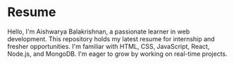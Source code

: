 # Resume
Hello, 
I'm Aishwarya Balakrishnan, a passionate learner in web development. This repository holds my latest resume for internship and fresher opportunities. I'm familiar with HTML, CSS, JavaScript, React, Node.js, and MongoDB. I'm eager to grow by working on real-time projects.
